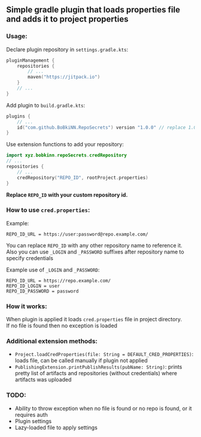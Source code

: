 ## Simple gradle plugin that loads properties file and adds it to project properties

### Usage:
Declare plugin repository in `settings.gradle.kts`:
```kotlin
pluginManagement {
    repositories {
        // ...
        maven("https://jitpack.io")
    }
    // ...
}
```

Add plugin to `build.gradle.kts`:
```kotlin
plugins {
    // ...
    id("com.github.BoBkiNN.RepoSecrets") version "1.0.0" // replace 1.0.0 with latest release
}
```

Use extension functions to add your repository:
```kotlin
import xyz.bobkinn.repoSecrets.credRepository
// ...
repositories {
    // ...
    credRepository("REPO_ID", rootProject.properties)
}

```
**Replace `REPO_ID` with your custom repository id.**

### How to use `cred.properties`:
Example:
```properties
REPO_ID_URL = https://user:password@repo.example.com/
```
You can replace `REPO_ID` with any other repository name to reference it.<br>
Also you can use `_LOGIN` and `_PASSWORD` suffixes after repository name to specify credentials

Example use of `_LOGIN` and `_PASSWORD`:
```properties
REPO_ID_URL = https://repo.example.com/
REPO_ID_LOGIN = user
REPO_ID_PASSWORD = password
```

### How it works:
When plugin is applied it loads `cred.properties` file in project directory.<br>
If no file is found then no exception is loaded

### Additional extension methods:
* `Project.loadCredProperties(file: String = DEFAULT_CRED_PROPERTIES)`: loads file, can be called manually if plugin not applied
* `PublishingExtension.printPublishResults(pubName: String)`: prints pretty list of artifacts and repositories (without credentials) where artifacts was uploaded

### TODO:
* Ability to throw exception when no file is found or no repo is found, or it requires auth
* Plugin settings
* Lazy-loaded file to apply settings